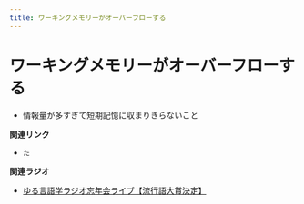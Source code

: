 ```yaml
---
title: ワーキングメモリーがオーバーフローする
---
```


# ワーキングメモリーがオーバーフローする


-   情報量が多すぎて短期記憶に収まりきらないこと

**関連リンク**

-   `た`

**関連ラジオ**

-   [ゆる言語学ラジオ忘年会ライブ【流行語大賞決定】](https://www.youtube.com/watch?v=poT4BzX7e_Q)
